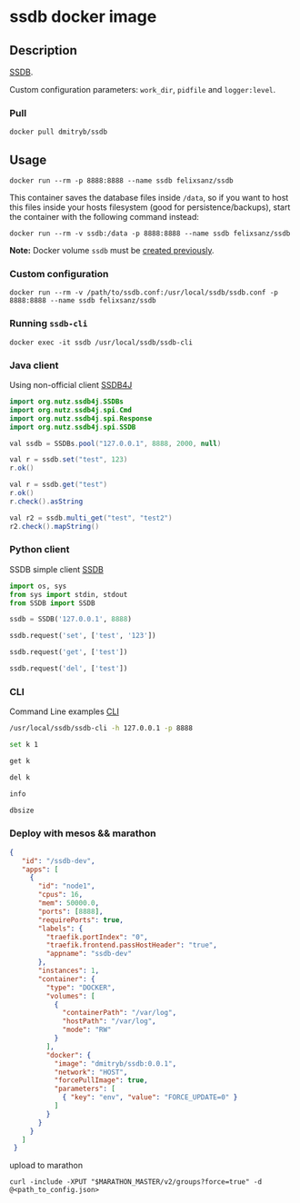 # ssdb docker image

## Description

[SSDB](https://github.com/ideawu/ssdb).

Custom configuration parameters: `work_dir`, `pidfile` and `logger:level`.

### Pull

```
docker pull dmitryb/ssdb
```

## Usage

```
docker run --rm -p 8888:8888 --name ssdb felixsanz/ssdb
```

This container saves the database files inside `/data`, so if you want to host this files inside your hosts filesystem (good for persistence/backups), start the container with the following command instead:

```
docker run --rm -v ssdb:/data -p 8888:8888 --name ssdb felixsanz/ssdb
```

**Note:** Docker volume `ssdb` must be [created previously](https://docs.docker.com/engine/reference/commandline/volume_create/).

### Custom configuration

```
docker run --rm -v /path/to/ssdb.conf:/usr/local/ssdb/ssdb.conf -p 8888:8888 --name ssdb felixsanz/ssdb
```

### Running `ssdb-cli`

```
docker exec -it ssdb /usr/local/ssdb/ssdb-cli
```

### Java client

Using non-official client [SSDB4J](https://github.com/nutzam/ssdb4j)

```java
import org.nutz.ssdb4j.SSDBs
import org.nutz.ssdb4j.spi.Cmd
import org.nutz.ssdb4j.spi.Response
import org.nutz.ssdb4j.spi.SSDB

val ssdb = SSDBs.pool("127.0.0.1", 8888, 2000, null)

val r = ssdb.set("test", 123)
r.ok()

val r = ssdb.get("test")
r.ok()
r.check().asString

val r2 = ssdb.multi_get("test", "test2")
r2.check().mapString()
```

### Python client

SSDB simple client [SSDB](https://github.com/ideawu/ssdb/blob/master/api/python/SSDB.py)

```python
import os, sys
from sys import stdin, stdout
from SSDB import SSDB

ssdb = SSDB('127.0.0.1', 8888)

ssdb.request('set', ['test', '123'])

ssdb.request('get', ['test'])

ssdb.request('del', ['test'])
```

### CLI 

Command Line examples [CLI](http://ssdb.io/docs/ssdb-cli.html)

```sh
/usr/local/ssdb/ssdb-cli -h 127.0.0.1 -p 8888

set k 1

get k

del k

info

dbsize
```

### Deploy with mesos && marathon

```json
{
   "id": "/ssdb-dev",
   "apps": [
     {
       "id": "node1",
       "cpus": 16,
       "mem": 50000.0,
       "ports": [8888],
       "requirePorts": true,
       "labels": {
         "traefik.portIndex": "0",
         "traefik.frontend.passHostHeader": "true",
         "appname": "ssdb-dev"
       },
       "instances": 1,
       "container": {
         "type": "DOCKER",
         "volumes": [
           {
             "containerPath": "/var/log",
             "hostPath": "/var/log",
             "mode": "RW"
           }
         ],
         "docker": {
           "image": "dmitryb/ssdb:0.0.1",
           "network": "HOST",
           "forcePullImage": true,
           "parameters": [
             { "key": "env", "value": "FORCE_UPDATE=0" }
           ]
         }
       }
     }
   ]
 }
```

upload to marathon
```
curl -include -XPUT "$MARATHON_MASTER/v2/groups?force=true" -d @<path_to_config.json>
```
